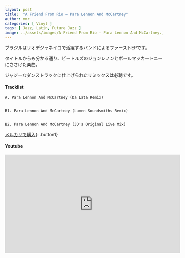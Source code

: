 ```yaml
---
layout: post
title:  "A Friend From Rio – Para Lennon And McCartney"
author: mmr
categories: [ Vinyl ]
tags: [ Jazz, Latin, Future Jazz ]
image: ../assets/images/A Friend From Rio – Para Lennon And McCartney.jpg
---
```


ブラジルはリオデジャネイロで活躍するバンドによるファーストEPです。

タイトルからも分かる通り、ビートルズのジョンレノンとポールマッカートニーにささげた楽曲。

ジャジーなダンストラックに仕上げられたリミックスは必聴です。

#### Tracklist
```md
A. Para Lennon And McCartney (Da Lata Remix)


B1. Para Lennon And McCartney (Lumen Soundsmiths Remix)


B2. Para Lennon And McCartney (JD's Original Live Mix)
```

[メルカリで購入](https://jp.mercari.com/item/m51770064122?afid=6142608987){: .button1}

#### Youtube
<iframe width="560" height="315" src="https://www.youtube.com/embed/Ctpw2ecESQc?si=KVYwpgQLREy7T7VG" title="YouTube video player" frameborder="0" allow="accelerometer; autoplay; clipboard-write; encrypted-media; gyroscope; picture-in-picture; web-share" referrerpolicy="strict-origin-when-cross-origin" allowfullscreen></iframe>